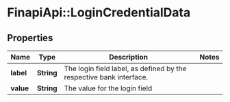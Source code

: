 # FinapiApi::LoginCredentialData

## Properties
Name | Type | Description | Notes
------------ | ------------- | ------------- | -------------
**label** | **String** | The login field label, as defined by the respective bank interface. | 
**value** | **String** | The value for the login field | 


